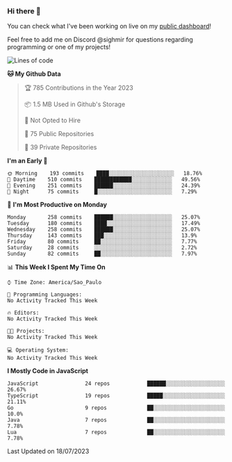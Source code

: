 ### Hi there 👋

<!--
**guicaulada/guicaulada** is a ✨ _special_ ✨ repository because its `README.md` (this file) appears on your GitHub profile.

Here are some ideas to get you started:

- 🔭 I’m currently working on ...
- 🌱 I’m currently learning ...
- 👯 I’m looking to collaborate on ...
- 🤔 I’m looking for help with ...
- 💬 Ask me about ...
- 📫 How to reach me: ...
- 😄 Pronouns: ...
- ⚡ Fun fact: ...
-->

You can check what I've been working on live on my [public dashboard](https://guicaulada.grafana.net/public-dashboards/7b7f644500ec4e6cb5d7a4e7b5ed0dab)!

Feel free to add me on Discord @sighmir for questions regarding programming or one of my projects!

<!--START_SECTION:waka-->
![Lines of code](https://img.shields.io/badge/From%20Hello%20World%20I%27ve%20Written-12.2%20million%20lines%20of%20code-blue)

**🐱 My Github Data** 

> 🏆 785 Contributions in the Year 2023
 > 
> 📦 1.5 MB Used in Github's Storage 
 > 
> 🚫 Not Opted to Hire
 > 
> 📜 75 Public Repositories 
 > 
> 🔑 39 Private Repositories  
 > 
**I'm an Early 🐤** 

```text
🌞 Morning    193 commits    ████░░░░░░░░░░░░░░░░░░░░░   18.76% 
🌆 Daytime    510 commits    ████████████░░░░░░░░░░░░░   49.56% 
🌃 Evening    251 commits    ██████░░░░░░░░░░░░░░░░░░░   24.39% 
🌙 Night      75 commits     █░░░░░░░░░░░░░░░░░░░░░░░░   7.29%

```
📅 **I'm Most Productive on Monday** 

```text
Monday       258 commits    ██████░░░░░░░░░░░░░░░░░░░   25.07% 
Tuesday      180 commits    ████░░░░░░░░░░░░░░░░░░░░░   17.49% 
Wednesday    258 commits    ██████░░░░░░░░░░░░░░░░░░░   25.07% 
Thursday     143 commits    ███░░░░░░░░░░░░░░░░░░░░░░   13.9% 
Friday       80 commits     ██░░░░░░░░░░░░░░░░░░░░░░░   7.77% 
Saturday     28 commits     ░░░░░░░░░░░░░░░░░░░░░░░░░   2.72% 
Sunday       82 commits     ██░░░░░░░░░░░░░░░░░░░░░░░   7.97%

```


📊 **This Week I Spent My Time On** 

```text
⌚︎ Time Zone: America/Sao_Paulo

💬 Programming Languages: 
No Activity Tracked This Week

🔥 Editors: 
No Activity Tracked This Week

🐱‍💻 Projects: 
No Activity Tracked This Week

💻 Operating System: 
No Activity Tracked This Week

```

**I Mostly Code in JavaScript** 

```text
JavaScript               24 repos            ██████░░░░░░░░░░░░░░░░░░░   26.67% 
TypeScript               19 repos            █████░░░░░░░░░░░░░░░░░░░░   21.11% 
Go                       9 repos             ██░░░░░░░░░░░░░░░░░░░░░░░   10.0% 
Java                     7 repos             ██░░░░░░░░░░░░░░░░░░░░░░░   7.78% 
Lua                      7 repos             ██░░░░░░░░░░░░░░░░░░░░░░░   7.78%

```



 Last Updated on 18/07/2023
<!--END_SECTION:waka-->

